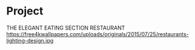 # Project
THE ELEGANT EATING SECTION RESTAURANT
https://free4kwallpapers.com/uploads/originals/2015/07/25/restaurants-lighting-design.jpg
